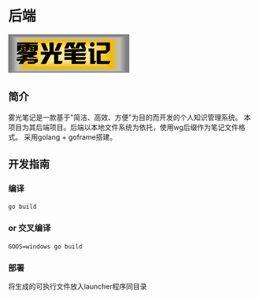 # 后端
![img.png](../res/Icon.png)

## 简介
雾光笔记是一款基于"简洁、高效、方便"为目的而开发的个人知识管理系统。 
本项目为其后端项目。后端以本地文件系统为依托，使用wg后缀作为笔记文件格式。
采用golang + goframe搭建。

## 开发指南
### 编译
`go build`
### or 交叉编译
`GOOS=windows go build`
### 部署
将生成的可执行文件放入launcher程序同目录